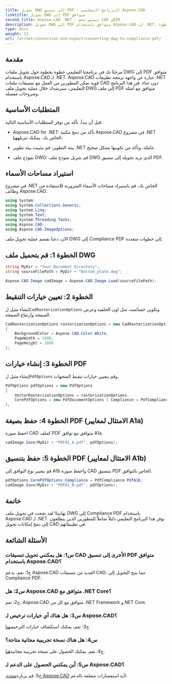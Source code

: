 ```yaml
---
title: تحويل DWG إلى تنسيق PDF - البرنامج التعليمي Aspose.CAD
linktitle: تحويل DWG إلى PDF متوافق
second_title: Aspose.CAD .NET - تنسيق ملف CAD وBIM
description: تحويل DWG إلى PDF متوافق باستخدام Aspose.CAD لـ .NET. اتبع البرنامج التعليمي لدينا للحصول على إرشادات خطوة بخطوة.
type: docs
weight: 13
url: /ar/net/conversion-and-export/converting-dwg-to-compliance-pdf/
---
```

## مقدمة

مرحبًا بك في برنامجنا التعليمي خطوة بخطوة حول تحويل ملفات DWG إلى PDF متوافق باستخدام Aspose.CAD لـ .NET. Aspose.CAD عبارة عن واجهة برمجة تطبيقات .NET قوية تمكن المطورين من العمل مع تنسيقات ملفات CAD دون عناء. في هذا البرنامج التعليمي، سنرشدك خلال عملية تحويل ملف DWG إلى ملف PDF متوافق مع أمثلة وشروحات مفصلة.

## المتطلبات الأساسية

قبل أن نبدأ، تأكد من توفر المتطلبات الأساسية التالية:

-  Aspose.CAD for .NET: تأكد من دمج مكتبة Aspose.CAD في مشروع .NET الخاص بك. يمكنك تنزيله[هنا](https://releases.aspose.com/cad/net/).

- بيئة التطوير: قم بتثبيت بيئة تطوير .NET عاملة، وتأكد من تكوينها بشكل صحيح.

- نموذج ملف DWG: قم بتنزيل نموذج ملف DWG الذي تريد تحويله إلى تنسيق PDF.

## استيراد مساحات الأسماء

في مشروع .NET الخاص بك، قم باستيراد مساحات الأسماء الضرورية للاستفادة من وظائف Aspose.CAD.

```csharp
using System;
using System.Collections.Generic;
using System.Linq;
using System.Text;
using System.Threading.Tasks;
using Aspose.CAD;
using Aspose.CAD.ImageOptions;
```

الآن، دعنا نقسم عملية تحويل ملف DWG إلى Compliance PDF إلى خطوات متعددة.

## الخطوة 1: قم بتحميل ملف DWG

```csharp
string MyDir = "Your Document Directory";
string sourceFilePath = MyDir + "Bottom_plate.dwg";

Aspose.CAD.Image cadImage = Aspose.CAD.Image.Load(sourceFilePath);
```

## الخطوة 2: تعيين خيارات التنقيط

 إنشاء مثيل ل`CadRasterizationOptions` وتكوين خصائصه، مثل لون الخلفية وعرض الصفحة وارتفاع الصفحة.

```csharp
CadRasterizationOptions rasterizationOptions = new CadRasterizationOptions
{
    BackgroundColor = Aspose.CAD.Color.White,
    PageWidth = 1600,
    PageHeight = 1600
};
```

## الخطوة 3: إنشاء خيارات PDF

 إنشاء مثيل ل`PdfOptions` وقم بتعيين خيارات تنقيط المتجهات.

```csharp
PdfOptions pdfOptions = new PdfOptions
{
    VectorRasterizationOptions = rasterizationOptions,
    CorePdfOptions = new PdfDocumentOptions { Compliance = PdfCompliance.PdfA1a }
};
```

## الخطوة 4: حفظ بصيغة PDF (الامتثال لمعايير A1a)

احفظ صورة CAD كملف PDF متوافق مع توافق A1a.

```csharp
cadImage.Save(MyDir + "PDFA1_A.pdf", pdfOptions);
```

## الخطوة 5: حفظ بتنسيق PDF (الامتثال لمعايير A1b)

قم بتغيير نوع التوافق إلى A1b واحفظ صورة CAD بتنسيق PDF الخاص بالتوافق.

```csharp
pdfOptions.CorePdfOptions.Compliance = PdfCompliance.PdfA1b;
cadImage.Save(MyDir + "PDFA1_B.pdf", pdfOptions);
```

## خاتمة

تهانينا! لقد نجحت في تحويل ملف DWG إلى Compliance PDF باستخدام Aspose.CAD لـ .NET. يوفر هذا البرنامج التعليمي دليلاً شاملاً للمطورين الذين يتطلعون إلى دمج إمكانات تحويل CAD في تطبيقاتهم.

## الأسئلة الشائعة

### س1: هل يمكنني تحويل تنسيقات CAD الأخرى إلى تنسيق PDF متوافق باستخدام Aspose.CAD؟

ج1: نعم، يدعم Aspose.CAD العديد من تنسيقات CAD، مما يتيح التحويل إلى Compliance PDF.

### س2: هل Aspose.CAD متوافق مع .NET Core؟

ج2: نعم، Aspose.CAD متوافق مع كل من .NET Framework و.NET Core.

### س3: هل هناك أي خيارات ترخيص لـ Aspose.CAD؟

 ج3: نعم، يمكنك استكشاف خيارات الترخيص[هنا](https://purchase.aspose.com/buy).

### س4: هل هناك نسخة تجريبية مجانية متاحة؟

 ج4: نعم، يمكنك الحصول على نسخة تجريبية مجانية[هنا](https://releases.aspose.com/).

### س5: أين يمكنني الحصول على الدعم لـ Aspose.CAD؟

 ج5: قم بزيارة[منتدى Aspose.CAD](https://forum.aspose.com/c/cad/19) لأية استفسارات متعلقة بالدعم.